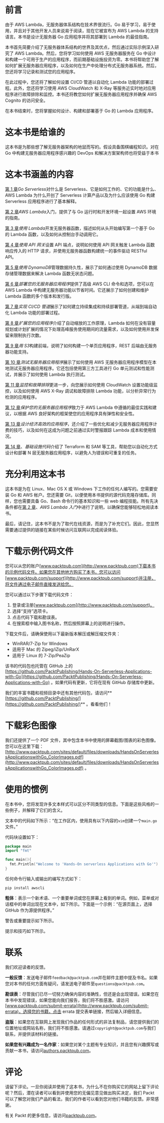 # 前言

由于 AWS Lambda，无服务器体系结构在技术界很流行。Go 易于学习，易于使用，并且对于其他开发人员来说易于阅读，现在它被宣布为 AWS Lambda 的支持语言。本书是设计无服务器 Go 应用程序并将其部署到 Lambda 的最佳指南。

本书首先简要介绍了无服务器体系结构的世界及其优点，然后通过实际示例深入研究了 AWS Lambda。然后，您将学习如何使用 AWS 无服务器服务在 Go 中设计和构建一个可用于生产的应用程序，而前期基础设施投资为零。本书将帮助您了解如何扩展无服务器应用程序，以及如何在生产中处理分布式无服务器系统。然后，您还将学习记录和测试您的应用程序。

在此过程中，您还将了解如何设置 CI/CD 管道以自动化 Lambda 功能的部署过程。此外，您还将学习使用 AWS CloudWatch 和 X-Ray 等服务近实时地对应用程序进行故障排除和监控。本书还将教您如何扩展无服务器应用程序并确保 AWS Cognito 的访问安全。

在本书结束时，您将掌握如何设计、构建和部署基于 Go 的 Lambda 应用程序。

# 这本书是给谁的

这本书是为那些想了解无服务器架构的地鼠而写的。假设具备围棋编程知识。对在 Go 中构建无服务器应用程序感兴趣的 DevOps 和解决方案架构师也将受益于本书

# 这本书涵盖的内容

[第 1 章](01.html)*Go Serverless*对什么是 Serverless、它是如何工作的、它的功能是什么、AWS Lambda 为什么开创了 Serverless 计算产品以及为什么应该使用 Go 构建 Serverless 应用程序进行了基本解释。

[第 2 章](02.html)*AWS Lambda*入门，提供了与 Go 运行时和开发环境一起设置 AWS 环境的指南。

[第 3 章](03.html)*使用 Lambda*开发无服务器函数，描述如何从头开始编写第一个基于 Go 的 Lambda 函数，以及如何从控制台手动调用它。

[第 4 章](04.html)*使用 API 网关*设置 API 端点，说明如何使用 API 网关触发 Lambda 函数响应传入的 HTTP 请求，并使用无服务器函数构建统一的事件驱动 RESTful API。

[第 5 章](05.html)*使用 DynamoDB*管理数据持久性，展示了如何通过使用 DynamoDB 数据存储管理数据来解决 Lambda 函数无状态问题。

[第 6 章](06.html)*部署您的无服务器应用程序*提供了高级 AWS CLI 命令和选项，您可以在 AWS Lambda 中构建无服务器功能以节省时间。它还展示了如何创建和维护 Lambda 函数的多个版本和发行版。

[第 7 章](07.html)*实现 CI/CD 管道*展示了如何建立持续集成和持续部署管道，从端到端自动化 Lambda 功能的部署过程。

[第 8 章](08.html)*扩展您的应用程序*介绍了自动缩放的工作原理，Lambda 如何在没有容量规划或计划扩展的情况下处理高峰服务使用期间的流量需求，以及如何使用并发保留来限制执行次数。

[第 9 章](09.html)*用 S3*构建前端，说明了如何构建一个单页应用程序，REST 后端由无服务器功能支持。

[第 10 章](10.html)*测试无服务器应用程序*展示了如何使用 AWS 无服务器应用程序模型在本地测试无服务器应用程序。它还包括使用第三方工具进行 Go 单元测试和性能测试，并展示了如何使用 Lambda 执行测试。

[第 11 章](11.html)*监控和故障排除*更进一步，向您展示如何使用 CloudWatch 设置功能级监控，以及如何使用 AWS X-Ray 调试和故障排除 Lambda 功能，以分析异常行为检测的应用程序。

[第 12 章](12.html)*保护您的无服务器应用程序*致力于 AWS Lambda 中遵循的最佳实践和建议，以根据 AWS 良好架构的框架使您的应用程序具有弹性和安全性。

[第 13 章](13.html)*设计经济高效的应用程序*，还介绍了一些优化和减少无服务器应用程序计费的技巧，以及如何在这成为问题之前通过实时警报跟踪 Lambda 成本和使用情况。

[第 14 章](14.html)、*基础设施代码*介绍了 Terraform 和 SAM 等工具，帮助您以自动化方式设计和部署 N 层无服务器应用程序，以避免人为错误和可重复的任务。

# 充分利用这本书

这本书是为在 Linux、Mac OS X 或 Windows 下工作的任何人编写的。您需要安装 Go 和 AWS 帐户。您还需要 Git，以便使用本书提供的源代码克隆存储库。同样，您也需要具备 Go、Bash 命令行的基本知识和一些 web 编程技能。所有先决条件都在[第 2 章](02.html)、*AWS Lambda 入门*中进行了说明，以确保您能够轻松地阅读本书。

最后，请记住，这本书不是为了取代在线资源，而是为了补充它们。因此，您显然需要通过提供的链接在某些时候访问互联网以完成阅读体验。

# 下载示例代码文件

您可以从您的账户[www.packtpub.com](http://www.packtpub.com)下载本书的示例代码文件。如果您在其他地方购买了本书，您可以访问[www.packtpub.com/support](http://www.packtpub.com/support)并注册，将文件通过电子邮件直接发送给您。

您可以通过以下步骤下载代码文件：

1.  登录或注册[www.packtpub.com](http://www.packtpub.com/support)。
2.  选择“支持”选项卡。
3.  点击代码下载和勘误表。
4.  在搜索框中输入图书名称，然后按照屏幕上的说明进行操作。

下载文件后，请确保使用以下最新版本解压或解压缩文件夹：

*   WinRAR/7-Zip for Windows
*   适用于 Mac 的 Zipeg/iZip/UnRarX
*   适用于 Linux 的 7-Zip/PeaZip

该书的代码包也托管在 GitHub 上的[https://github.com/PacktPublishing/Hands-On-Serverless-Applications-with-Go](https://github.com/PacktPublishing/Hands-On-Serverless-Applications-with-Go) 。如果代码有更新，它将在现有 GitHub 存储库中更新。

我们的丰富书籍和视频目录中还有其他代码包，请访问**[https://github.com/PacktPublishing/](https://github.com/PacktPublishing/)** 。看看他们！

# 下载彩色图像

我们还提供了一个 PDF 文件，其中包含本书中使用的屏幕截图/图表的彩色图像。您可以在这里下载：[http://www.packtpub.com/sites/default/files/downloads/HandsOnServerlessApplicationswithGo_ColorImages.pdf](http://www.packtpub.com/sites/default/files/downloads/HandsOnServerlessApplicationswithGo_ColorImages.pdf) 。

# 使用的惯例

在本书中，您将发现许多文本样式可以区分不同类型的信息。下面是这些风格的一些例子，并解释了它们的含义。

文本中的代码如下所示：“在工作区内，使用具有以下内容的`vim`创建一个`main.go`文件。”

代码块设置如下：

```go
package main
import "fmt"

func main(){
  fmt.Println("Welcome to 'Hands-On serverless Applications with Go'")
}
```

任何命令行输入或输出的编写方式如下：

```go
pip install awscli
```

**粗体**：表示一个新术语、一个重要单词或您在屏幕上看到的单词。例如，菜单或对话框中的单词出现在文本中，如下所示。下面是一个示例：“在源页面上，选择 GitHub 作为源提供程序。”

警告或重要提示如下所示。

提示和技巧如下所示。

# 联系

我们欢迎读者的反馈。

**一般反馈**：发送电子邮件`feedback@packtpub.com`并在邮件主题中提及书名。如果您对本书的任何方面有疑问，请发送电子邮件至`questions@packtpub.com`。

**勘误表**：尽管我们已尽一切努力确保内容的准确性，但还是会出现错误。如果您在本书中发现错误，如果您能向我们报告，我们将不胜感激。请访问[www.packtpub.com/submit-errata](http://www.packtpub.com/submit-errata)，选择您的书籍，点击 errata 提交表单链接，然后输入详细信息。

**盗版**：如果您在互联网上发现我们作品的任何形式的非法复制品，请您提供我们的位置地址或网站名称，我们将不胜感激。请通过`copyright@packtpub.com`与我们联系，并提供该材料的链接。

**如果您有兴趣成为一名作家**：如果您对某个主题有专业知识，并且您有兴趣撰写或贡献一本书，请访问[authors.packtpub.com](http://authors.packtpub.com/)。

# 评论

请留下评论。一旦你阅读并使用了这本书，为什么不在你购买它的网站上留下评论呢？然后，潜在读者可以看到并使用您的无偏见意见做出购买决定，我们 Packt 可以了解您对我们产品的看法，我们的作者可以看到您对他们书籍的反馈。非常感谢。

有关 Packt 的更多信息，请访问[packtpub.com](https://www.packtpub.com/)。